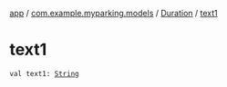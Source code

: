 [app](../../index.md) / [com.example.myparking.models](../index.md) / [Duration](index.md) / [text1](./text1.md)

# text1

`val text1: `[`String`](https://kotlinlang.org/api/latest/jvm/stdlib/kotlin/-string/index.html)